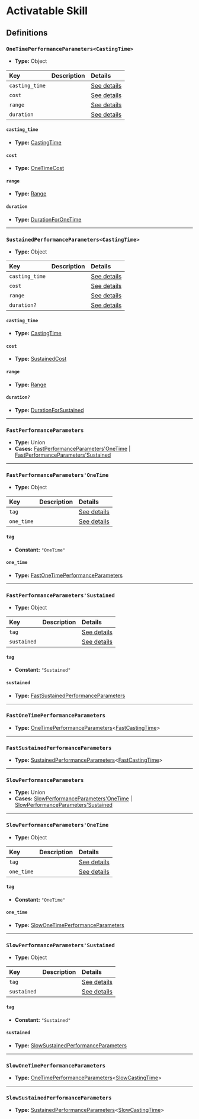 # Activatable Skill

## Definitions

### <a name="OneTimePerformanceParameters"></a> `OneTimePerformanceParameters<CastingTime>`

- **Type:** Object

Key | Description | Details
:-- | :-- | :--
`casting_time` |  | <a href="#OneTimePerformanceParameters/casting_time">See details</a>
`cost` |  | <a href="#OneTimePerformanceParameters/cost">See details</a>
`range` |  | <a href="#OneTimePerformanceParameters/range">See details</a>
`duration` |  | <a href="#OneTimePerformanceParameters/duration">See details</a>

#### <a name="OneTimePerformanceParameters/casting_time"></a> `casting_time`

- **Type:** <a href="#CastingTime">CastingTime</a>

#### <a name="OneTimePerformanceParameters/cost"></a> `cost`

- **Type:** <a href="./_ActivatableSkillCost.md#OneTimeCost">OneTimeCost</a>

#### <a name="OneTimePerformanceParameters/range"></a> `range`

- **Type:** <a href="./_ActivatableSkillRange.md#Range">Range</a>

#### <a name="OneTimePerformanceParameters/duration"></a> `duration`

- **Type:** <a href="./_ActivatableSkillDuration.md#DurationForOneTime">DurationForOneTime</a>

---

### <a name="SustainedPerformanceParameters"></a> `SustainedPerformanceParameters<CastingTime>`

- **Type:** Object

Key | Description | Details
:-- | :-- | :--
`casting_time` |  | <a href="#SustainedPerformanceParameters/casting_time">See details</a>
`cost` |  | <a href="#SustainedPerformanceParameters/cost">See details</a>
`range` |  | <a href="#SustainedPerformanceParameters/range">See details</a>
`duration?` |  | <a href="#SustainedPerformanceParameters/duration">See details</a>

#### <a name="SustainedPerformanceParameters/casting_time"></a> `casting_time`

- **Type:** <a href="#CastingTime">CastingTime</a>

#### <a name="SustainedPerformanceParameters/cost"></a> `cost`

- **Type:** <a href="./_ActivatableSkillCost.md#SustainedCost">SustainedCost</a>

#### <a name="SustainedPerformanceParameters/range"></a> `range`

- **Type:** <a href="./_ActivatableSkillRange.md#Range">Range</a>

#### <a name="SustainedPerformanceParameters/duration"></a> `duration?`

- **Type:** <a href="./_ActivatableSkillDuration.md#DurationForSustained">DurationForSustained</a>

---

### <a name="FastPerformanceParameters"></a> `FastPerformanceParameters`

- **Type:** Union
- **Cases:** <a href="#FastPerformanceParameters'OneTime">FastPerformanceParameters'OneTime</a> | <a href="#FastPerformanceParameters'Sustained">FastPerformanceParameters'Sustained</a>

---

### <a name="FastPerformanceParameters'OneTime"></a> `FastPerformanceParameters'OneTime`

- **Type:** Object

Key | Description | Details
:-- | :-- | :--
`tag` |  | <a href="#FastPerformanceParameters'OneTime/tag">See details</a>
`one_time` |  | <a href="#FastPerformanceParameters'OneTime/one_time">See details</a>

#### <a name="FastPerformanceParameters'OneTime/tag"></a> `tag`

- **Constant:** `"OneTime"`

#### <a name="FastPerformanceParameters'OneTime/one_time"></a> `one_time`

- **Type:** <a href="#FastOneTimePerformanceParameters">FastOneTimePerformanceParameters</a>

---

### <a name="FastPerformanceParameters'Sustained"></a> `FastPerformanceParameters'Sustained`

- **Type:** Object

Key | Description | Details
:-- | :-- | :--
`tag` |  | <a href="#FastPerformanceParameters'Sustained/tag">See details</a>
`sustained` |  | <a href="#FastPerformanceParameters'Sustained/sustained">See details</a>

#### <a name="FastPerformanceParameters'Sustained/tag"></a> `tag`

- **Constant:** `"Sustained"`

#### <a name="FastPerformanceParameters'Sustained/sustained"></a> `sustained`

- **Type:** <a href="#FastSustainedPerformanceParameters">FastSustainedPerformanceParameters</a>

---

### <a name="FastOneTimePerformanceParameters"></a> `FastOneTimePerformanceParameters`

- **Type:** <a href="#OneTimePerformanceParameters">OneTimePerformanceParameters</a>&lt;<a href="./_ActivatableSkillCastingTime.md#FastCastingTime">FastCastingTime</a>&gt;

---

### <a name="FastSustainedPerformanceParameters"></a> `FastSustainedPerformanceParameters`

- **Type:** <a href="#SustainedPerformanceParameters">SustainedPerformanceParameters</a>&lt;<a href="./_ActivatableSkillCastingTime.md#FastCastingTime">FastCastingTime</a>&gt;

---

### <a name="SlowPerformanceParameters"></a> `SlowPerformanceParameters`

- **Type:** Union
- **Cases:** <a href="#SlowPerformanceParameters'OneTime">SlowPerformanceParameters'OneTime</a> | <a href="#SlowPerformanceParameters'Sustained">SlowPerformanceParameters'Sustained</a>

---

### <a name="SlowPerformanceParameters'OneTime"></a> `SlowPerformanceParameters'OneTime`

- **Type:** Object

Key | Description | Details
:-- | :-- | :--
`tag` |  | <a href="#SlowPerformanceParameters'OneTime/tag">See details</a>
`one_time` |  | <a href="#SlowPerformanceParameters'OneTime/one_time">See details</a>

#### <a name="SlowPerformanceParameters'OneTime/tag"></a> `tag`

- **Constant:** `"OneTime"`

#### <a name="SlowPerformanceParameters'OneTime/one_time"></a> `one_time`

- **Type:** <a href="#SlowOneTimePerformanceParameters">SlowOneTimePerformanceParameters</a>

---

### <a name="SlowPerformanceParameters'Sustained"></a> `SlowPerformanceParameters'Sustained`

- **Type:** Object

Key | Description | Details
:-- | :-- | :--
`tag` |  | <a href="#SlowPerformanceParameters'Sustained/tag">See details</a>
`sustained` |  | <a href="#SlowPerformanceParameters'Sustained/sustained">See details</a>

#### <a name="SlowPerformanceParameters'Sustained/tag"></a> `tag`

- **Constant:** `"Sustained"`

#### <a name="SlowPerformanceParameters'Sustained/sustained"></a> `sustained`

- **Type:** <a href="#SlowSustainedPerformanceParameters">SlowSustainedPerformanceParameters</a>

---

### <a name="SlowOneTimePerformanceParameters"></a> `SlowOneTimePerformanceParameters`

- **Type:** <a href="#OneTimePerformanceParameters">OneTimePerformanceParameters</a>&lt;<a href="./_ActivatableSkillCastingTime.md#SlowCastingTime">SlowCastingTime</a>&gt;

---

### <a name="SlowSustainedPerformanceParameters"></a> `SlowSustainedPerformanceParameters`

- **Type:** <a href="#SustainedPerformanceParameters">SustainedPerformanceParameters</a>&lt;<a href="./_ActivatableSkillCastingTime.md#SlowCastingTime">SlowCastingTime</a>&gt;
